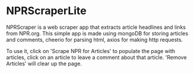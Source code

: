 # NPRScraperLite

NPRScraper is a web scraper app that extracts article headlines and links from NPR.org.
This simple app is made using mongoDB for storing articles and comments, cheerio for parsing html, axios for making http requests.

To use it, click on 'Scrape NPR for Articles' to populate the page with articles, click on an article to leave a comment about that article. 'Remove Articles' will clear up the page.